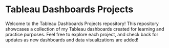 # Tableau Dashboards Projects

Welcome to the Tableau Dashboards Projects repository! 
This repository showcases a collection of my Tableau dashboards created for learning and practice purposes.
Feel free to explore each project, and check back for updates as new dashboards and data visualizations are added!


